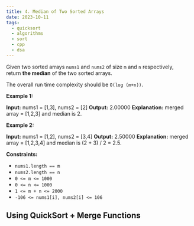 ```yaml
---
title: 4. Median of Two Sorted Arrays
date: 2023-10-11
tags:
  - quicksort
  - algorithms
  - sort
  - cpp
  - dsa
---
```

Given two sorted arrays `nums1` and `nums2` of size `m` and `n` respectively, return **the median** of the two sorted arrays.

The overall run time complexity should be `O(log (m+n))`.

**Example 1:**

**Input:** nums1 = \[1,3], nums2 = \[2]
**Output:** 2.00000
**Explanation:** merged array = \[1,2,3] and median is 2.

**Example 2:**

**Input:** nums1 = \[1,2], nums2 = \[3,4]
**Output:** 2.50000
**Explanation:** merged array = \[1,2,3,4] and median is (2 + 3) / 2 = 2.5.

**Constraints:**

- `nums1.length == m`
- `nums2.length == n`
- `0 <= m <= 1000`
- `0 <= n <= 1000`
- `1 <= m + n <= 2000`
- `-106 <= nums1[i], nums2[i] <= 106`

## Using QuickSort + Merge Functions
```cpp
```